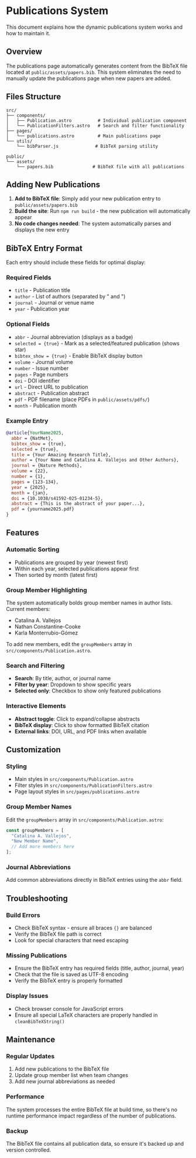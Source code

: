# Publications System

This document explains how the dynamic publications system works and how to maintain it.

## Overview

The publications page automatically generates content from the BibTeX file located at `public/assets/papers.bib`. This system eliminates the need to manually update the publications page when new papers are added.

## Files Structure

```
src/
├── components/
│   ├── Publication.astro          # Individual publication component
│   └── PublicationFilters.astro   # Search and filter functionality
├── pages/
│   └── publications.astro         # Main publications page
└── utils/
    └── bibParser.js              # BibTeX parsing utility

public/
└── assets/
    └── papers.bib               # BibTeX file with all publications
```

## Adding New Publications

1. **Add to BibTeX file**: Simply add your new publication entry to `public/assets/papers.bib`
2. **Build the site**: Run `npm run build` - the new publication will automatically appear
3. **No code changes needed**: The system automatically parses and displays the new entry

## BibTeX Entry Format

Each entry should include these fields for optimal display:

### Required Fields

- `title` - Publication title
- `author` - List of authors (separated by " and ")
- `journal` - Journal or venue name
- `year` - Publication year

### Optional Fields

- `abbr` - Journal abbreviation (displays as a badge)
- `selected = {true}` - Mark as a selected/featured publication (shows star)
- `bibtex_show = {true}` - Enable BibTeX display button
- `volume` - Journal volume
- `number` - Issue number
- `pages` - Page numbers
- `doi` - DOI identifier
- `url` - Direct URL to publication
- `abstract` - Publication abstract
- `pdf` - PDF filename (place PDFs in `public/assets/pdfs/`)
- `month` - Publication month

### Example Entry

```bibtex
@article{YourName2025,
  abbr = {NatMet},
  bibtex_show = {true},
  selected = {true},
  title = {Your Amazing Research Title},
  author = {Your Name and Catalina A. Vallejos and Other Authors},
  journal = {Nature Methods},
  volume = {22},
  number = {1},
  pages = {123-134},
  year = {2025},
  month = {jan},
  doi = {10.1038/s41592-025-01234-5},
  abstract = {This is the abstract of your paper...},
  pdf = {yourname2025.pdf}
}
```

## Features

### Automatic Sorting

- Publications are grouped by year (newest first)
- Within each year, selected publications appear first
- Then sorted by month (latest first)

### Group Member Highlighting

The system automatically bolds group member names in author lists. Current members:

- Catalina A. Vallejos
- Nathan Constantine-Cooke
- Karla Monterrubio-Gómez

To add new members, edit the `groupMembers` array in `src/components/Publication.astro`.

### Search and Filtering

- **Search**: By title, author, or journal name
- **Filter by year**: Dropdown to show specific years
- **Selected only**: Checkbox to show only featured publications

### Interactive Elements

- **Abstract toggle**: Click to expand/collapse abstracts
- **BibTeX display**: Click to show formatted BibTeX citation
- **External links**: DOI, URL, and PDF links when available

## Customization

### Styling

- Main styles in `src/components/Publication.astro`
- Filter styles in `src/components/PublicationFilters.astro`
- Page layout styles in `src/pages/publications.astro`

### Group Member Names

Edit the `groupMembers` array in `src/components/Publication.astro`:

```javascript
const groupMembers = [
  "Catalina A. Vallejos",
  "New Member Name",
  // Add more members here
];
```

### Journal Abbreviations

Add common abbreviations directly in BibTeX entries using the `abbr` field.

## Troubleshooting

### Build Errors

- Check BibTeX syntax - ensure all braces `{}` are balanced
- Verify the BibTeX file path is correct
- Look for special characters that need escaping

### Missing Publications

- Ensure the BibTeX entry has required fields (title, author, journal, year)
- Check that the file is saved as UTF-8 encoding
- Verify the BibTeX entry is properly formatted

### Display Issues

- Check browser console for JavaScript errors
- Ensure all special LaTeX characters are properly handled in `cleanBibTeXString()`

## Maintenance

### Regular Updates

1. Add new publications to the BibTeX file
2. Update group member list when team changes
3. Add new journal abbreviations as needed

### Performance

The system processes the entire BibTeX file at build time, so there's no runtime performance impact regardless of the number of publications.

### Backup

The BibTeX file contains all publication data, so ensure it's backed up and version controlled.

